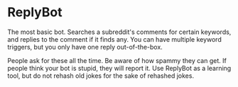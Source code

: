 ReplyBot
========

The most basic bot. Searches a subreddit's comments for certain keywords, and replies to the comment if it finds any. You can have multiple keyword triggers, but you only have one reply out-of-the-box.

People ask for these all the time. Be aware of how spammy they can get. If people think your bot is stupid, they will report it. Use ReplyBot as a learning tool, but do not rehash old jokes for the sake of rehashed jokes.